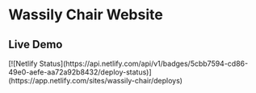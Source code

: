<h1>Wassily Chair Website</h1>
<h2>Live Demo</h2>
[![Netlify Status](https://api.netlify.com/api/v1/badges/5cbb7594-cd86-49e0-aefe-aa72a92b8432/deploy-status)](https://app.netlify.com/sites/wassily-chair/deploys)
